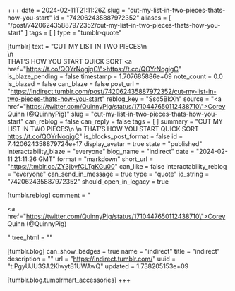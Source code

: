 +++
date = 2024-02-11T21:11:26Z
slug = "cut-my-list-in-two-pieces-thats-how-you-start"
id = "742062435887972352"
aliases = [ "/post/742062435887972352/cut-my-list-in-two-pieces-thats-how-you-start" ]
tags = [ ]
type = "tumblr-quote"

[tumblr]
text = "CUT MY LIST IN TWO PIECES\n<br/>\n<br/>THAT’S HOW YOU START QUICK SORT <a href=\"https://t.co/QOYrNogjgC\">https://t.co/QOYrNogjgC</a>"
is_blaze_pending = false
timestamp = 1.707685886e+09
note_count = 0.0
is_blazed = false
can_blaze = false
post_url = "https://indirect.tumblr.com/post/742062435887972352/cut-my-list-in-two-pieces-thats-how-you-start"
reblog_key = "Ssd5BkXh"
source = "<a href=\"https://twitter.com/QuinnyPig/status/1710447650112438710\">Corey Quinn (@QuinnyPig)</a>"
slug = "cut-my-list-in-two-pieces-thats-how-you-start"
can_reblog = false
can_reply = false
tags = [ ]
summary = "CUT MY LIST IN TWO PIECES\n \n THAT’S HOW YOU START QUICK SORT https://t.co/QOYrNogjgC"
is_blocks_post_format = false
id = 7.420624358879724e+17
display_avatar = true
state = "published"
interactability_blaze = "everyone"
blog_name = "indirect"
date = "2024-02-11 21:11:26 GMT"
format = "markdown"
short_url = "https://tmblr.co/ZY3jbyfCLTgKGu00"
can_like = false
interactability_reblog = "everyone"
can_send_in_message = true
type = "quote"
id_string = "742062435887972352"
should_open_in_legacy = true

[tumblr.reblog]
comment = "<p><a href=\"https://twitter.com/QuinnyPig/status/1710447650112438710\">Corey Quinn (@QuinnyPig)</a></p>"
tree_html = ""

[tumblr.blog]
can_show_badges = true
name = "indirect"
title = "indirect"
description = ""
url = "https://indirect.tumblr.com/"
uuid = "t:PgyUJU3SA2Klwyt81UWAwQ"
updated = 1.738205153e+09

[tumblr.blog.tumblrmart_accessories]
+++
